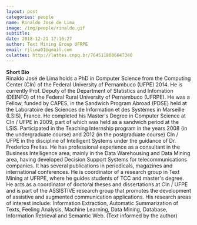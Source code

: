 ```yaml
---
layout: post
categories: people
name: Rinaldo José de Lima
image: /img/people/rinaldo.gif
subtitle: 
date: 2018-12-21 17:16:27
author: Text Mining Group UFRPE
email: rjlima01@gmail.com 
cvlattes: http://lattes.cnpq.br/7645118086647340
---
```


<b>Short Bio</b><br/>
Rinaldo José de Lima holds a PhD in Computer Science from the Computing Center (CIn) of the Federal University of Pernambuco (UFPE) 2014. He is currently Prof. Deputy of the Department of Statistics and Infomation (DEINFO) of the Federal Rural University of Pernambuco (UFRPE). He was a Fellow, funded by CAPES, in the Sandwich Program Abroad (PDSE) held at the Laboratoire des Sciences de lnformation et des Systèmes in Marseille (LSIS), France. He completed his Master's Degree in Computer Science at CIn / UFPE in 2009, part of which was held as a sandwich period at the LSIS. Participated in the Teaching Internship program in the years 2008 (in the undergraduate course) and 2012 (in the postgraduate course) CIn / UFPE in the discipline of Intelligent Systems under the guidance of Dr. Frederico Freitas. He has professional experience as a consultant in the Business Intelligence area, mainly in the Data Warehousing and Data Mining area, having developed Decision Support Systems for telecommunications companies. It has several publications in periodicals, magazines and international conferences. He is coordinator of a research group in Text Mining at UFRPE, where he guides students of TCC and master's degree. He acts as a coordinator of doctoral theses and dissertations at CIn / UFPE and is part of the ASSISTIVE research group that promotes the development of assistive and augmented communication applications. His research areas of interest include: Information Extraction, Automatic Summarization of Texts, Feeling Analysis, Machine Learning, Data Mining, Database, Information Retrieval and Semantic Web. (Text informed by the author)
